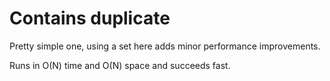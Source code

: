 # Contains duplicate

Pretty simple one, using a set here adds minor performance improvements.

Runs in O(N) time and O(N) space and succeeds fast.
